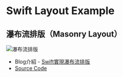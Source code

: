 # Swift Layout Example

## 瀑布流排版（Masonry Layout）

![瀑布流排版](resource/Swift-Masonry-Layout.gif)

- Blog介紹 - [Swift實現瀑布流排版](https://ios.devdon.com/archives/593)
- [Source Code](https://github.com/slamdon/Swift-Layout-Example/tree/master/DynamicGridLayout)


